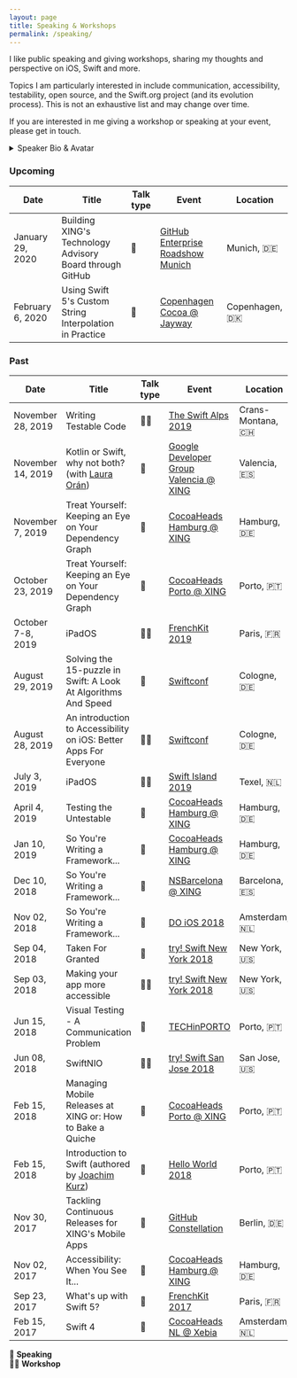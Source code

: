 ```yaml
---
layout: page
title: Speaking & Workshops
permalink: /speaking/
---
```


I like public speaking and giving workshops, sharing my thoughts and
perspective on iOS, Swift and more.

Topics I am particularly interested in include communication, accessibility,
testability, open source, and the Swift.org project (and its evolution process).
This is not an exhaustive list and may change over time.

If you are interested in me giving a workshop or speaking at your event, please
get in touch.

<details>
	<summary>Speaker Bio & Avatar</summary>

<p>
<img src="../assets/general/avatar.jpg" alt="Bas Broek" width="300">
</p>
<p>
Bas is an iOS developer with a passion for testability, accessibility and
user-centric apps. He cares about communication and collaboration.
In his spare time, he curates <a href="https://swiftweekly.github.io">Swift Weekly Brief</a>,
talks about things on the <a href="https://contravariance.rocks">Contravariance podcast</a>,
helps organizing <a href="https://swiftaveiro.xyz">SwiftAveiro</a>, a Swift workshop conference,
and works on various open source projects, like <a href="http://githawk.com">GitHawk</a>.
</p>
Coffee is nice. Watches are cool.
</details>

### Upcoming

| Date | Title | Talk type | Event | Location |
|-|-|-|-|-|
| January 29, 2020 | Building XING's Technology Advisory Board through GitHub | 🎤 | [GitHub Enterprise Roadshow Munich](https://githubenterpriseroadshowmunich.splashthat.com) | Munich, 🇩🇪 |
| February 6, 2020 | Using Swift 5's Custom String Interpolation in Practice | 🎤 | [Copenhagen Cocoa @ Jayway](https://www.meetup.com/CopenhagenCocoa/) | Copenhagen, 🇩🇰 |

### Past

| Date | Title | Talk type | Event | Location | Slides | Video |
|-|-|-|-|-|-|-|
| November 28, 2019 | Writing Testable Code | 👨‍🔬 | [The Swift Alps 2019](https://theswiftalps.com) | Crans-Montana, 🇨🇭 | [x](https://speakerdeck.com/basthomas/writing-testable-code) | - |
| November 14, 2019 | Kotlin or Swift, why not both? (with [Laura Orán](https://twitter.com/sastresa)) | 🎤 | [Google Developer Group Valencia @ XING](https://www.meetup.com/GDGValencia/) | Valencia, 🇪🇸 | [x](https://speakerdeck.com/basthomas/kotlin-or-swift-why-not-both) | - |
| November 7, 2019 | Treat Yourself: Keeping an Eye on Your Dependency Graph | 🎤 | [CocoaHeads Hamburg @ XING](https://www.meetup.com/CocoaHeads-Hamburg/) | Hamburg, 🇩🇪 | [x](https://speakerdeck.com/basthomas/treat-yourself-keeping-an-eye-on-your-dependency-graph) | - |
| October 23, 2019 | Treat Yourself: Keeping an Eye on Your Dependency Graph | 🎤 | [CocoaHeads Porto @ XING](https://www.meetup.com/CocoaHeads-Porto/) | Porto, 🇵🇹 | [x](https://speakerdeck.com/basthomas/treat-yourself-keeping-an-eye-on-your-dependency-graph) | - |
| October 7-8, 2019 | iPadOS | 👨‍🔬 | [FrenchKit 2019](https://frenchkit.fr) | Paris, 🇫🇷 | [x](https://speakerdeck.com/basthomas/an-introduction-to-ipados-workshop-5b614f1f-aef8-4aaf-b724-fd7d6695acf1) | - |
| August 29, 2019 | Solving the 15-puzzle in Swift: A Look At Algorithms And Speed | 🎤 | [Swiftconf](https://swiftconf.com) | Cologne, 🇩🇪 | [x](https://speakerdeck.com/basthomas/solving-the-15-puzzle-in-swift-a-look-at-algorithms-and-speed) | - |
| August 28, 2019 | An introduction to Accessibility on iOS: Better Apps For Everyone | 👨‍🔬 | [Swiftconf](https://swiftconf.com) | Cologne, 🇩🇪 | [x](https://speakerdeck.com/basthomas/an-introduction-to-accessibility-on-ios-better-apps-for-everyone) | - |
| July 3, 2019 | iPadOS | 👨‍🔬 | [Swift Island 2019](https://swiftisland.nl) | Texel, 🇳🇱 | [x](https://speakerdeck.com/basthomas/an-introduction-to-ipados-workshop) | - |
| April 4, 2019 | Testing the Untestable | 🎤 | [CocoaHeads Hamburg @ XING](https://www.meetup.com/CocoaHeads-Hamburg/) | Hamburg, 🇩🇪 | [x](https://speakerdeck.com/basthomas/testing-the-untestable) | - |
| Jan 10, 2019 | So You're Writing a Framework... | 🎤 | [CocoaHeads Hamburg @ XING](https://www.meetup.com/CocoaHeads-Hamburg/) | Hamburg, 🇩🇪 | [x](https://speakerdeck.com/basthomas/so-youre-writing-a-framework-dot-dot-dot) | - |
| Dec 10, 2018 | So You're Writing a Framework... | 🎤 | [NSBarcelona @ XING](https://www.meetup.com/nsbarcelona/) | Barcelona, 🇪🇸 | [x](https://speakerdeck.com/basthomas/so-youre-writing-a-framework-dot-dot-dot-more-swift-version) | - |
| Nov 02, 2018 | So You're Writing a Framework... | 🎤 | [DO iOS 2018](https://do-ios.com) | Amsterdam, 🇳🇱 | [x](https://speakerdeck.com/basthomas/so-youre-writing-a-framework-dot-dot-dot) | [x](https://www.youtube.com/watch?v=V9zmHUlPMfs) |
| Sep 04, 2018 | Taken For Granted | 🎤 | [try! Swift New York 2018](https://www.tryswift.co/events/2018/nyc) | New York, 🇺🇸 | [x](https://speakerdeck.com/basthomas/taken-for-granted) | [x](https://www.youtube.com/watch?v=ePuOrCbIW-o) |
| Sep 03, 2018 | Making your app more accessible | 👨‍🔬 | [try! Swift New York 2018](https://www.tryswift.co/events/2018/nyc) | New York, 🇺🇸 | [x](https://speakerdeck.com/basthomas/accessibility-workshop) | - |
| Jun 15, 2018 | Visual Testing - A Communication Problem | 🎤 | [TECHinPORTO](https://www.techinporto.com) | Porto, 🇵🇹 | [x](https://speakerdeck.com/basthomas/visual-testing-a-communication-problem) | - |
| Jun 08, 2018 | SwiftNIO | 👨‍🔬 | [try! Swift San Jose 2018](https://www.tryswift.co/events/2018/sanjose) | San Jose, 🇺🇸 | [x](https://speakerdeck.com/basthomas/swiftnio) | - |
| Feb 15, 2018 | Managing Mobile Releases at XING or: How to Bake a Quiche | 🎤 | [CocoaHeads Porto @ XING](https://www.meetup.com/CocoaHeads-Porto) | Porto, 🇵🇹 | [x](https://speakerdeck.com/basthomas/managing-mobile-releases-at-xing-or-how-to-bake-a-quiche) | - |
| Feb 15, 2018 | Introduction to Swift (authored by [Joachim Kurz](http://blog.cocoafrog.de)) | 🎤 | [Hello World 2018](https://helloworldconf.pt) | Porto, 🇵🇹 | [x](http://khd2.de/talks/Introduction-to-Swift-Hello-World/HelloWorld_Conf-Introduction_to_Swift.pdf) | - |
| Nov 30, 2017 | Tackling Continuous Releases for XING's Mobile Apps | 🎤 | [GitHub Constellation](http://githubconstellation.com/berlin/) | Berlin, 🇩🇪 | [x](https://speakerdeck.com/basthomas/tackling-continuous-releases-for-xings-mobile-apps) | - |
| Nov 02, 2017 | Accessibility: When You See It... | 🎤 | [CocoaHeads Hamburg @ XING](https://www.meetup.com/CocoaHeads-Hamburg/) | Hamburg, 🇩🇪 | [x](https://speakerdeck.com/basthomas/accessibility-when-you-see-it-dot-dot-dot) | - |
| Sep 23, 2017 | What's up with Swift 5? | 🎤 | [FrenchKit 2017](http://2017.frenchkit.fr) | Paris, 🇫🇷 | [x](https://speakerdeck.com/basthomas/whats-up-with-swift-5) | [x](https://www.youtube.com/watch?v=XXqZaKodLfA) |
| Feb 15, 2017 | Swift 4 | 🎤 | [CocoaHeads NL @ Xebia](https://www.meetup.com/CocoaHeadsNL/) | Amsterdam, 🇳🇱 | [x](https://speakerdeck.com/basthomas/swift-4) | - |


🎤 **Speaking**<br />
👨‍🔬 **Workshop**
